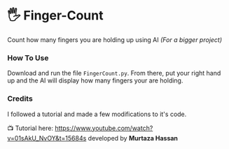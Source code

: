 # 🖐 Finger-Count

Count how many fingers you are holding up using AI *(For a bigger project)*

### How To Use

Download and run the file `FingerCount.py`. From there, put your right hand up and the AI will display how many fingers your are holding. 

### Credits

I followed a tutorial and made a few modifications to it's code. 


📺 Tutorial here: https://www.youtube.com/watch?v=01sAkU_NvOY&t=15684s developed by **Murtaza Hassan**

